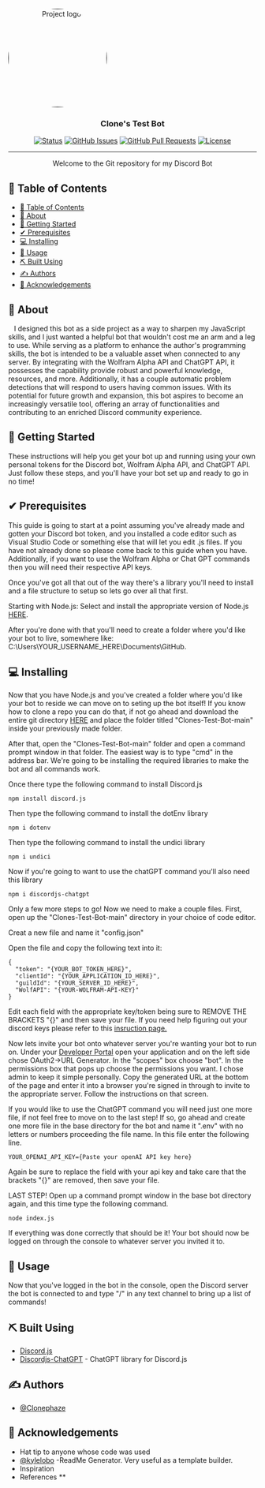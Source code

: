 <p align="center">
  <a href="" rel="noopener">
    <div style="display: inline-block; overflow: hidden; border-radius: 50%; text-align: center;">
      <img width="200px" height="200px" src="https://i.imgur.com/M5fBsF7.jpg" alt="Project logo">
    </div>
  </a>
</p>
<h3 align="center">Clone's Test Bot</h3>

<div align="center">

[![Status](https://img.shields.io/badge/status-active-success.svg)]()
[![GitHub Issues](https://img.shields.io/github/issues/Clonephaze/Clones-Test-Bot)](https://github.com/Clonephaze/Clones-Test-Bot/issues)
[![GitHub Pull Requests](https://img.shields.io/github/issues-pr/kylelobo/The-Documentation-Compendium.svg)](https://github.com/Clonephaze/Clones-Test-Bot/pulls)
[![License](https://img.shields.io/badge/license-MIT-blue.svg)](/LICENSE)

</div>

---

<p align="center"> Welcome to the Git repository for my Discord Bot
    <br> 
</p>

## 📝 Table of Contents

- [📝 Table of Contents](#-table-of-contents)
- [🧐 About ](#-about-)
- [🏁 Getting Started ](#-getting-started-)
- [✔ Prerequisites ](#-prerequisites-)
- [💻 Installing ](#-installing-)
- [🎈 Usage ](#-usage-)
- [⛏️ Built Using ](#️-built-using-)
- [✍️ Authors ](#️-authors-)
- [🎉 Acknowledgements ](#-acknowledgements-)

## 🧐 About <a name = "about"></a>

&nbsp;&nbsp;&nbsp;I designed this bot as a side project as a way to sharpen my JavaScript skills, and I just wanted a helpful bot that wouldn't cost me an arm and a leg to use. While serving as a platform to enhance the author's programming skills, the bot is intended to be a valuable asset when connected to any server. By integrating with the Wolfram Alpha API and ChatGPT API, it possesses the capability provide robust and powerful knowledge, resources, and more. Additionally, it has a couple automatic problem detections that will respond to users having common issues. With its potential for future growth and expansion, this bot aspires to become an increasingly versatile tool, offering an array of functionalities and contributing to an enriched Discord community experience.

## 🏁 Getting Started <a name = "getting_started"></a>

These instructions will help you get your bot up and running using your own personal tokens for the Discord bot, Wolfram Alpha API, and ChatGPT API. Just follow these steps, and you'll have your bot set up and ready to go in no time! 
## ✔ Prerequisites <a name = "prerequisites"></a>

This guide is going to start at a point assuming you've already made and gotten your Discord bot token, and you installed a code editor such as Visual Studio Code or something else that will let you edit .js files. If you have not already done so please come back to this guide when you have. Additionally, if you want to use the Wolfram Alpha or Chat GPT commands then you will need their respective API keys.

Once you've got all that out of the way there's a library you'll need to install and a file structure to setup so lets go over all that first. 

Starting with Node.js: Select and install the appropriate version of Node.js [HERE](https://nodejs.org/).

After you're done with that you'll need to create a folder where you'd like your bot to live, somewhere like: C:\Users\YOUR_USERNAME_HERE\Documents\GitHub.

## 💻 Installing <a name = "installing"></a>

Now that you have Node.js and you've created a folder where you'd like your bot to reside we can move on to seting up the bot itself! If you know how to clone a repo you can do that, if not go ahead and download the entire git directory [HERE](https://github.com/Clonephaze/Clones-Test-Bot/archive/refs/heads/main.zip) and place the folder titled "Clones-Test-Bot-main" inside your previously made folder. 

After that, open the "Clones-Test-Bot-main" folder and open a command prompt window in that folder. The easiest way is to type "cmd" in the address bar. We're going to be installing the required libraries to make the bot and all commands work. 

Once there type the following command to install Discord.js
```
npm install discord.js
```
Then type the following command to install the dotEnv library
```
npm i dotenv
```
Then type the following command to install the undici library
```
npm i undici
```
Now if you're going to want to use the chatGPT command you'll also need this library
```
npm i discordjs-chatgpt
```
Only a few more steps to go! Now we need to make a couple files. First, open up the "Clones-Test-Bot-main" directory in your choice of code editor.

Creat a new file and name it "config.json"

Open the file and copy the following text into it:
```
{
  "token": "{YOUR_BOT_TOKEN_HERE}",
  "clientId": "{YOUR_APPLICATION_ID_HERE}",
  "guildId": "{YOUR_SERVER_ID_HERE}",
  "WolfAPI": "{YOUR-WOLFRAM-API-KEY}"
}
```
Edit each field with the appropriate key/token being sure to REMOVE THE BRACKETS "{}" and then save your file. If you need help figuring out your discord keys please refer to this [insruction&nbsp;page.](https://discordjs.guide/creating-your-bot/command-deployment.html#guild-commands)

Now lets invite your bot onto whatever server you're wanting your bot to run on. Under your [Developer&nbsp;Portal](https://discord.com/developers/applications) open your application and on the left side chose OAuth2->URL Generator. In the "scopes" box choose "bot". In the permissions box that pops up choose the permissions you want. I chose admin to keep it simple personally. Copy the generated URL at the bottom of the page and enter it into a browser you're signed in through to invite to the appropriate server. Follow the instructions on that screen.

If you would like to use the ChatGPT command you will need just one more file, if not feel free to move on to the last step! If so, go ahead and create one more file in the base directory for the bot and name it ".env" with no letters or numbers proceeding the file name. In this file enter the following line.

```
YOUR_OPENAI_API_KEY={Paste your openAI API key here}
```
Again be sure to replace the field with your api key and take care that the brackets "{}" are removed, then save your file.

LAST STEP! Open up a command prompt window in the base bot directory again, and this time type the following command.
```
node index.js
```
If everything was done correctly that should be it! Your bot should now be logged on through the console to whatever server you invited it to. 

## 🎈 Usage <a name="usage"></a>

Now that you've logged in the bot in the console, open the Discord server the bot is connected to and type "/" in any text channel to bring up a list of commands!


## ⛏️ Built Using <a name = "built_using"></a>

- [Discord.js](https://discord.js.org/)
- [Discordjs-ChatGPT](https://github.com/Elitezen/discordjs-chatgpt/) - ChatGPT library for Discord.js

## ✍️ Authors <a name = "authors"></a>

- [@Clonephaze](https://github.com/Clonephaze)


## 🎉 Acknowledgements <a name = "acknowledgement"></a>

- Hat tip to anyone whose code was used
- [@kylelobo](https://github.com/kylelobo) -ReadMe Generator. Very useful as a template builder.
- Inspiration
- References
**